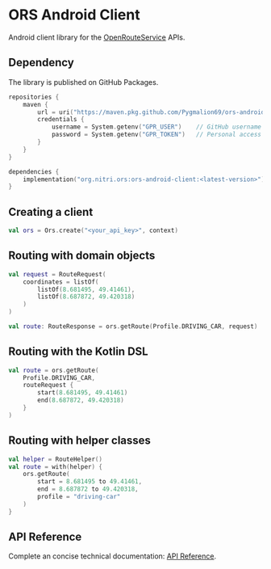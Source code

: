 # ORS Android Client

Android client library for the [OpenRouteService](https://openrouteservice.org) APIs.

## Dependency

The library is published on GitHub Packages.

```kotlin
repositories {
    maven {
        url = uri("https://maven.pkg.github.com/Pygmalion69/ors-android-client")
        credentials {
            username = System.getenv("GPR_USER")    // GitHub username
            password = System.getenv("GPR_TOKEN")   // Personal access token
        }
    }
}

dependencies {
    implementation("org.nitri.ors:ors-android-client:<latest-version>")
}
```

## Creating a client

```kotlin
val ors = Ors.create("<your_api_key>", context)
```

## Routing with domain objects

```kotlin
val request = RouteRequest(
    coordinates = listOf(
        listOf(8.681495, 49.41461),
        listOf(8.687872, 49.420318)
    )
)

val route: RouteResponse = ors.getRoute(Profile.DRIVING_CAR, request)
```

## Routing with the Kotlin DSL

```kotlin
val route = ors.getRoute(
    Profile.DRIVING_CAR,
    routeRequest {
        start(8.681495, 49.41461)
        end(8.687872, 49.420318)
    }
)
```

## Routing with helper classes

```kotlin
val helper = RouteHelper()
val route = with(helper) {
    ors.getRoute(
        start = 8.681495 to 49.41461,
        end = 8.687872 to 49.420318,
        profile = "driving-car"
    )
}
```

## API Reference

Complete an concise technical documentation: [API Reference](https://pygmalion.nitri.org/docs/ors-android-client/).
